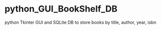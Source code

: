 # python_GUI_BookShelf_DB
python Tkinter GUI and SQLite DB to store books by title, author, year, isbn
